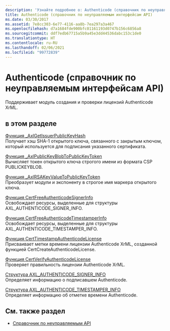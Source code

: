 ```yaml
---
description: 'Узнайте подробнее о: Authenticode (справочник по неуправляемым интерфейсам API)'
title: Authenticode (справочник по неуправляемым интерфейсам API)
ms.date: 03/30/2017
ms.assetid: 7e8cc303-6e77-4116-aa8b-7ea297a3a467
ms.openlocfilehash: d7a1684fde900bfc01161193d0747b156c6856a8
ms.sourcegitcommit: ddf7edb67715a5b9a45e3dd44536dabc153c1de0
ms.translationtype: HT
ms.contentlocale: ru-RU
ms.lasthandoff: 02/06/2021
ms.locfileid: "99772839"
---
```

# <a name="authenticode-unmanaged-api-reference"></a>Authenticode (справочник по неуправляемым интерфейсам API)

Поддерживает модуль создания и проверки лицензий Authenticode XrML.  
  
## <a name="in-this-section"></a>в этом разделе  

 [Функция _AxlGetIssuerPublicKeyHash](axlgetissuerpublickeyhash-function.md)  
 Получает хэш SHA-1 открытого ключа, связанного с закрытым ключом, который используется для подписания указанного сертификата.  
  
 [Функция _AxlPublicKeyBlobToPublicKeyToken](axlpublickeyblobtopublickeytoken-function.md)  
 Вычисляет токен открытого ключа строгого имени из формата CSP PUBLICKEYBLOB.  
  
 [Функция _AxlRSAKeyValueToPublicKeyToken](axlrsakeyvaluetopublickeytoken-function.md)  
 Преобразует модули и экспоненту в строгое имя маркера открытого ключа.  
  
 [Функция CertFreeAuthenticodeSignerInfo](certfreeauthenticodesignerinfo-function.md)  
 Освобождает ресурсы, выделенные для структуры AXL_AUTHENTICODE_SIGNER_INFO.  
  
 [Функция CertFreeAuthenticodeTimestamperInfo](certfreeauthenticodetimestamperinfo-function.md)  
 Освобождает ресурсы, выделенные для структуры AXL_AUTHENTICODE_TIMESTAMPER_INFO.  
  
 [Функция CertTimestampAuthenticodeLicense](certtimestampauthenticodelicense-function.md)  
 Присваивает метки времени лицензии Authenticode XrML, созданной функцией CertCreateAuthenticodeLicense.  
  
 [Функция CertVerifyAuthenticodeLicense](certverifyauthenticodelicense-function.md)  
 Проверяет правильность лицензии Authenticode XrML.  
  
 [Структура AXL_AUTHENTICODE_SIGNER_INFO](axl-authenticode-signer-info-structure.md)  
 Определяет информацию о подписавшем Authenticode.  
  
 [Структура AXL_AUTHENTICODE_TIMESTAMPER_INFO](axl-authenticode-timestamper-info-structure.md)  
 Определяет информацию об отметке времени Authenticode.  
  
## <a name="see-also"></a>См. также раздел

- [Справочник по неуправляемым API](../index.md)
